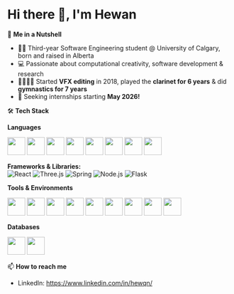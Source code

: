 # Hi there 👋, I'm Hewan

🌰 **Me in a Nutshell**
- 👩‍🎓 Third-year Software Engineering student @ University of Calgary, born and raised in Alberta  
- 💻 Passionate about computational creativity, software development & research
- 🎨🎼🤸‍♀️ Started **VFX editing** in 2018, played the **clarinet for 6 years** & did **gymnastics for 7 years**  
- 📅 Seeking internships starting **May 2026!**
  
🛠 **Tech Stack**

**Languages**  
<p>
  <img src="https://cdn.jsdelivr.net/gh/devicons/devicon/icons/python/python-original.svg" width="40" height="40"/>
  <img src="https://cdn.jsdelivr.net/gh/devicons/devicon/icons/java/java-original.svg" width="40" height="40"/>
  <img src="https://cdn.jsdelivr.net/gh/devicons/devicon/icons/javascript/javascript-original.svg" width="40" height="40"/>
  <img src="https://cdn.jsdelivr.net/gh/devicons/devicon/icons/typescript/typescript-original.svg" width="40" height="40"/>
  <img src="https://cdn.jsdelivr.net/gh/devicons/devicon/icons/c/c-original.svg" width="40" height="40"/>
  <img src="https://cdn.jsdelivr.net/gh/devicons/devicon/icons/cplusplus/cplusplus-original.svg" width="40" height="40"/>
  <img src="https://cdn.jsdelivr.net/gh/devicons/devicon/icons/html5/html5-original.svg" width="40" height="40"/>
  <img src="https://cdn.jsdelivr.net/gh/devicons/devicon/icons/css3/css3-original.svg" width="40" height="40"/>
</p>

**Frameworks & Libraries:**  
![React](https://img.shields.io/badge/-React-61DAFB?logo=react&logoColor=black) 
![Three.js](https://img.shields.io/badge/-Three.js-000000?logo=three.js&logoColor=white) 
![Spring](https://img.shields.io/badge/-Spring-6DB33F?logo=spring&logoColor=white) 
![Node.js](https://img.shields.io/badge/-Node.js-339933?logo=node.js&logoColor=white) 
![Flask](https://img.shields.io/badge/-Flask-000000?logo=flask&logoColor=white) 

**Tools & Environments**  
<p>
  <img src="https://cdn.jsdelivr.net/gh/devicons/devicon/icons/git/git-original.svg" width="40" height="40"/>
  <img src="https://cdn.jsdelivr.net/gh/devicons/devicon/icons/github/github-original.svg#gh-light-mode-only" width="40" height="40"/>
  <img src="https://cdn.jsdelivr.net/gh/devicons/devicon/icons/github/github-original-wordmark.svg#gh-dark-mode-only" width="40" height="40"/>
  <img src="https://cdn.jsdelivr.net/gh/devicons/devicon/icons/docker/docker-original.svg" width="40" height="40"/>
  <img src="https://cdn.jsdelivr.net/gh/devicons/devicon/icons/amazonwebservices/amazonwebservices-original.svg" width="40" height="40"/>
  <img src="https://cdn.jsdelivr.net/gh/devicons/devicon/icons/vscode/vscode-original.svg" width="40" height="40"/>
  <img src="https://cdn.jsdelivr.net/gh/devicons/devicon/icons/blender/blender-original.svg" width="40" height="40"/>
  <img src="https://upload.wikimedia.org/wikipedia/commons/f/f2/Adobe_After_Effects_CC_icon.svg" width="40" height="40"/>
  <img src="https://cdn.jsdelivr.net/gh/devicons/devicon/icons/autocad/autocad-original.svg" width="40" height="40"/>
</p>


**Databases**  
<p>
  <img src="https://cdn.jsdelivr.net/gh/devicons/devicon/icons/postgresql/postgresql-original.svg" width="40" height="40"/>
  <img src="https://cdn.jsdelivr.net/gh/devicons/devicon/icons/mysql/mysql-original.svg" width="40" height="40"/>
</p>
 
📫 **How to reach me**
- LinkedIn: https://www.linkedin.com/in/hewqn/ 



